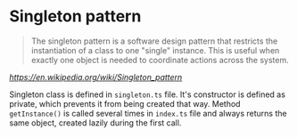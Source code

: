# Singleton pattern

> The singleton pattern is a software design pattern that restricts the instantiation of a class to one "single" instance. This is useful when exactly one object is needed to coordinate actions across the system.

*https://en.wikipedia.org/wiki/Singleton_pattern*

Singleton class is defined in `singleton.ts` file. It's constructor is defined as private, which prevents it from being created that way. Method `getInstance()` is called several times in `index.ts` file and always returns the same object, created lazily during the first call.
